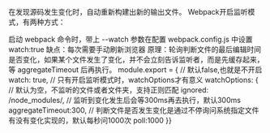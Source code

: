 在发现源码发生变化时，自动重新构建出新的输出文件。
Webpack开启监听模式，有两种方式：

启动 webpack 命令时，带上 --watch 参数在配置 webpack.config.js 中设置 watch:true
缺点：每次需要手动刷新浏览器
原理：轮询判断文件的最后编辑时间是否变化，如果某个文件发生了变化，并不会立刻告诉监听者，而是先缓存起来，等 aggregateTimeout 后再执行。
module.export = {    // 默认false,也就是不开启    watch: true,    // 只有开启监听模式时，watchOptions才有意义    watchOptions: {        // 默认为空，不监听的文件或者文件夹，支持正则匹配        ignored: /node_modules/,        // 监听到变化发生后会等300ms再去执行，默认300ms        aggregateTimeout:300,        // 判断文件是否发生变化是通过不停询问系统指定文件有没有变化实现的，默认每秒问1000次        poll:1000    }}
